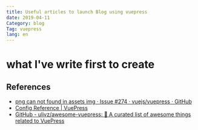 ```yaml
---
title: Useful articles to launch Blog using vuepress
date: 2019-04-11
Category: blog
Tag: vuepress
lang: en
---
```


what I've write first to create 
===

References
---
- [png can not found in assets img · Issue #274 · vuejs/vuepress · GitHub](https://github.com/vuejs/vuepress/issues/274)
- [Config Reference | VuePress](https://vuepress.vuejs.org/config/)
- [GitHub - ulivz/awesome-vuepress: 🎉 A curated list of awesome things related to VuePress](https://github.com/ulivz/awesome-vuepress)
